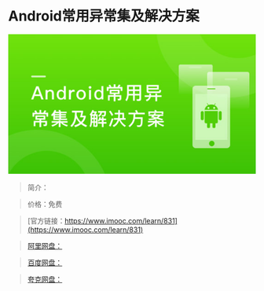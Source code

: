 # Android常用异常集及解决方案

![img](../../assets/5fe442fa000135b805400304.jpg)

> 简介：

> 价格：免费

> [官方链接：https://www.imooc.com/learn/831](https://www.imooc.com/learn/831)

> [阿里网盘：]()

> [百度网盘：]()

> [夸克网盘：]()

